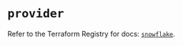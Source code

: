 # `provider`

Refer to the Terraform Registry for docs: [`snowflake`](https://registry.terraform.io/providers/snowflake-labs/snowflake/0.87.2/docs).
